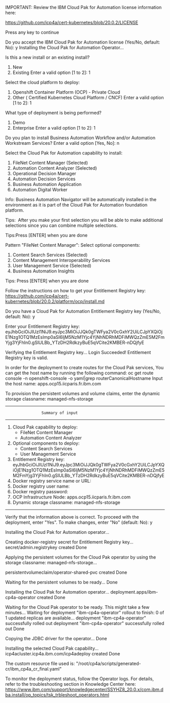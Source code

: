 IMPORTANT: Review the IBM Cloud Pak for Automation license information here: 

https://github.com/icp4a/cert-kubernetes/blob/20.0.2/LICENSE

Press any key to continue

Do you accept the IBM Cloud Pak for Automation license (Yes/No, default: No): y
Installing the Cloud Pak for Automation Operator...

Is this a new install or an existing install?
1) New
2) Existing
Enter a valid option [1 to 2]: 1

Select the cloud platform to deploy: 
1) Openshift Container Platform (OCP) - Private Cloud
2) Other ( Certified Kubernetes Cloud Platform / CNCF)
Enter a valid option [1 to 2]: 1

What type of deployment is being performed?
1) Demo
2) Enterprise
Enter a valid option [1 to 2]: 1

Do you plan to install Business Automation Workflow and/or Automation Workstream Services?
Enter a valid option [Yes, No]: n

Select the Cloud Pak for Automation capability to install: 
1) FileNet Content Manager (Selected)
2) Automation Content Analyzer (Selected)
3) Operational Decision Manager 
4) Automation Decision Services 
5) Business Automation Application 
6) Automation Digital Worker 

Info: Business Automation Navigator will be automatically installed in the environment as it is part of the Cloud Pak for Automation foundation platform. 

Tips:  After you make your first selection you will be able to make additional selections since you can combine multiple selections. 


Tips:Press [ENTER] when you are done

Pattern "FileNet Content Manager": Select optional components: 
1) Content Search Services (Selected)
2) Content Management Interoperability Services 
3) User Management Service (Selected)
4) Business Automation Insights 

Tips: Press [ENTER] when you are done


Follow the instructions on how to get your Entitlement Registry key: 
https://github.com/icp4a/cert-kubernetes/blob/20.0.2/platform/ocp/install.md

Do you have a Cloud Pak for Automation Entitlement Registry key (Yes/No, default: No): y

Enter your Entitlement Registry key: eyJhbGciOiJIUzI1NiJ9.eyJpc3MiOiJJQk0gTWFya2V0cGxhY2UiLCJpYXQiOjE1Nzg1OTQ1MzEsImp0aSI6IjM5NzM1Yjc4YjNhNDRhMDFiMWQzZmE5M2FmYjg3YjFhIn0.gSlULBb_YTzDH2RdkzyBuE5qVCite2KMBER-nDQjfyE


Verifying the Entitlement Registry key...
Login Succeeded!
Entitlement Registry key is valid.

In order for the deployment to create routes for the Cloud Pak services,
You can get the host name by running the following command: 
oc get route console -n openshift-console -o yaml|grep routerCanonicalHostname
Input the host name: apps.ocp15.iicparis.fr.ibm.com

To provision the persistent volumes and volume claims, enter the dynamic storage classname: managed-nfs-storage

*******************************************************
                    Summary of input                   
*******************************************************
1. Cloud Pak capability to deploy: 
   * FileNet Content Manager
   * Automation Content Analyzer
2. Optional components to deploy: 
   * Content Search Services
   * User Management Service
3. Entitlement Registry key: eyJhbGciOiJIUzI1NiJ9.eyJpc3MiOiJJQk0gTWFya2V0cGxhY2UiLCJpYXQiOjE1Nzg1OTQ1MzEsImp0aSI6IjM5NzM1Yjc4YjNhNDRhMDFiMWQzZmE5M2FmYjg3YjFhIn0.gSlULBb_YTzDH2RdkzyBuE5qVCite2KMBER-nDQjfyE
4. Docker registry service name or URL: 
5. Docker registry user name: 
6. Docker registry password:
7. OCP Infrastructure Node: apps.ocp15.iicparis.fr.ibm.com
8. Dynamic storage classname: managed-nfs-storage
*******************************************************

Verify that the information above is correct.
To proceed with the deployment, enter "Yes".
To make changes, enter "No" (default: No): y  

Installing the Cloud Pak for Automation operator...

Creating docker-registry secret for Entitlement Registry key...
secret/admin.registrykey created
Done

Applying the persistent volumes for the Cloud Pak operator by using the storage classname: managed-nfs-storage...

persistentvolumeclaim/operator-shared-pvc created
Done

Waiting for the persistent volumes to be ready...
Done

Installing the Cloud Pak for Automation operator...
deployment.apps/ibm-cp4a-operator created
Done

Waiting for the Cloud Pak operator to be ready. This might take a few minutes... 
Waiting for deployment "ibm-cp4a-operator" rollout to finish: 0 of 1 updated replicas are available...
deployment "ibm-cp4a-operator" successfully rolled out
deployment "ibm-cp4a-operator" successfully rolled out
Done

Copying the JDBC driver for the operator...
Done

Installing the selected Cloud Pak capability...
icp4acluster.icp4a.ibm.com/icp4adeploy created
Done

The custom resource file used is: "/root/cp4a/scripts/generated-cr/ibm_cp4a_cr_final.yaml"

To monitor the deployment status, follow the Operator logs.
For details, refer to the troubleshooting section in Knowledge Center here: 
https://www.ibm.com/support/knowledgecenter/SSYHZ8_20.0.x/com.ibm.dba.install/op_topics/tsk_trbleshoot_operators.html




